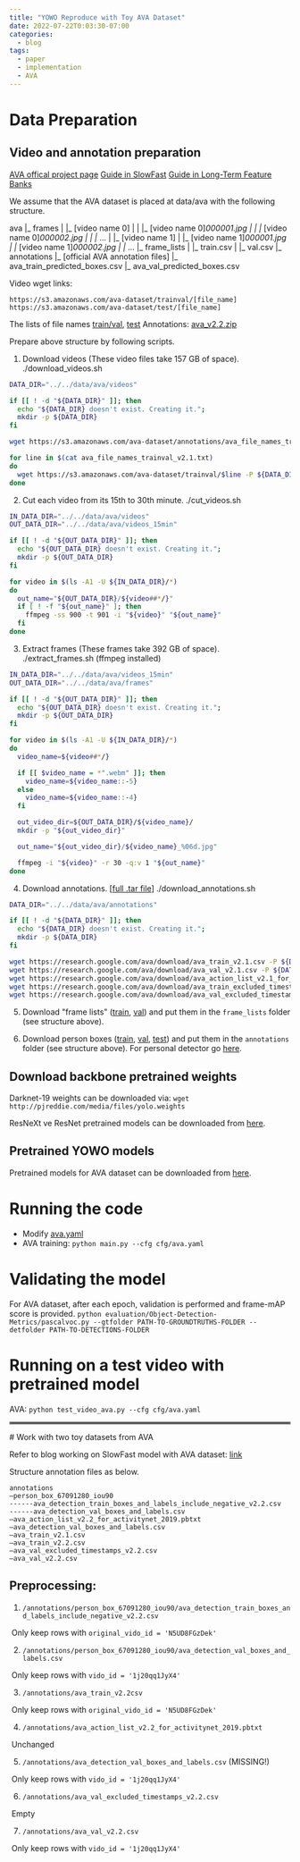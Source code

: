 ```yaml
---
title: "YOWO Reproduce with Toy AVA Dataset"
date: 2022-07-22T0:03:30-07:00
categories:
  - blog
tags:
  - paper
  - implementation
  - AVA
---
```




# Data Preparation

## Video and annotation preparation

[AVA offical project page](https://research.google.com/ava/)
[Guide in SlowFast](https://github.com/facebookresearch/SlowFast/blob/main/slowfast/datasets/DATASET.md)
[Guide in Long-Term Feature Banks](https://github.com/facebookresearch/video-long-term-feature-banks/blob/main/DATASET.md)

We assume that the AVA dataset is placed at data/ava with the following structure.

ava
|_ frames
|  |_ [video name 0]
|  |  |_ [video name 0]_000001.jpg
|  |  |_ [video name 0]_000002.jpg
|  |  |_ ...
|  |_ [video name 1]
|     |_ [video name 1]_000001.jpg
|     |_ [video name 1]_000002.jpg
|     |_ ...
|_ frame_lists
|  |_ train.csv
|  |_ val.csv
|_ annotations
   |_ [official AVA annotation files]
   |_ ava_train_predicted_boxes.csv
   |_ ava_val_predicted_boxes.csv

Video wget links:
```
https://s3.amazonaws.com/ava-dataset/trainval/[file_name]
https://s3.amazonaws.com/ava-dataset/test/[file_name]
```

The lists of file names [train/val](https://s3.amazonaws.com/ava-dataset/annotations/ava_file_names_trainval_v2.1.txt), [test](https://s3.amazonaws.com/ava-dataset/annotations/ava_file_names_test_v2.1.txt)
Annotations: [ava_v2.2.zip](https://s3.amazonaws.com/ava-dataset/annotations/ava_v2.2.zip)

Prepare above structure by following scripts.

1. Download videos (These video files take 157 GB of space).
./download_videos.sh
```bash
DATA_DIR="../../data/ava/videos"

if [[ ! -d "${DATA_DIR}" ]]; then
  echo "${DATA_DIR} doesn't exist. Creating it.";
  mkdir -p ${DATA_DIR}
fi

wget https://s3.amazonaws.com/ava-dataset/annotations/ava_file_names_trainval_v2.1.txt

for line in $(cat ava_file_names_trainval_v2.1.txt)
do
  wget https://s3.amazonaws.com/ava-dataset/trainval/$line -P ${DATA_DIR}
done
```

2. Cut each video from its 15th to 30th minute.
./cut_videos.sh
```bash
IN_DATA_DIR="../../data/ava/videos"
OUT_DATA_DIR="../../data/ava/videos_15min"

if [[ ! -d "${OUT_DATA_DIR}" ]]; then
  echo "${OUT_DATA_DIR} doesn't exist. Creating it.";
  mkdir -p ${OUT_DATA_DIR}
fi

for video in $(ls -A1 -U ${IN_DATA_DIR}/*)
do
  out_name="${OUT_DATA_DIR}/${video##*/}"
  if [ ! -f "${out_name}" ]; then
    ffmpeg -ss 900 -t 901 -i "${video}" "${out_name}"
  fi
done
```

3. Extract frames (These frames take 392 GB of space).
./extract_frames.sh  (ffmpeg installed)
```bash
IN_DATA_DIR="../../data/ava/videos_15min"
OUT_DATA_DIR="../../data/ava/frames"

if [[ ! -d "${OUT_DATA_DIR}" ]]; then
  echo "${OUT_DATA_DIR} doesn't exist. Creating it.";
  mkdir -p ${OUT_DATA_DIR}
fi

for video in $(ls -A1 -U ${IN_DATA_DIR}/*)
do
  video_name=${video##*/}

  if [[ $video_name = *".webm" ]]; then
    video_name=${video_name::-5}
  else
    video_name=${video_name::-4}
  fi

  out_video_dir=${OUT_DATA_DIR}/${video_name}/
  mkdir -p "${out_video_dir}"

  out_name="${out_video_dir}/${video_name}_%06d.jpg"

  ffmpeg -i "${video}" -r 30 -q:v 1 "${out_name}"
done
```

4. Download annotations. [[full .tar file](https://dl.fbaipublicfiles.com/pyslowfast/annotation/ava/ava_annotations.tar)]
./download_annotations.sh
```bash
DATA_DIR="../../data/ava/annotations"

if [[ ! -d "${DATA_DIR}" ]]; then
  echo "${DATA_DIR} doesn't exist. Creating it.";
  mkdir -p ${DATA_DIR}
fi

wget https://research.google.com/ava/download/ava_train_v2.1.csv -P ${DATA_DIR}
wget https://research.google.com/ava/download/ava_val_v2.1.csv -P ${DATA_DIR}
wget https://research.google.com/ava/download/ava_action_list_v2.1_for_activitynet_2018.pbtxt -P ${DATA_DIR}
wget https://research.google.com/ava/download/ava_train_excluded_timestamps_v2.1.csv -P ${DATA_DIR}
wget https://research.google.com/ava/download/ava_val_excluded_timestamps_v2.1.csv -P ${DATA_DIR}
```

5. Download "frame lists" ([train](https://dl.fbaipublicfiles.com/video-long-term-feature-banks/data/ava/frame_lists/train.csv), [val](https://dl.fbaipublicfiles.com/video-long-term-feature-banks/data/ava/frame_lists/val.csv)) and put them in the `frame_lists` folder (see structure above).

6. Download person boxes ([train](https://dl.fbaipublicfiles.com/video-long-term-feature-banks/data/ava/annotations/ava_train_predicted_boxes.csv), [val](https://dl.fbaipublicfiles.com/video-long-term-feature-banks/data/ava/annotations/ava_val_predicted_boxes.csv), [test](https://dl.fbaipublicfiles.com/video-long-term-feature-banks/data/ava/annotations/ava_test_predicted_boxes.csv)) and put them in the `annotations` folder (see structure above). For personal detector go [here](https://github.com/facebookresearch/video-long-term-feature-banks/blob/main/GETTING_STARTED.md#ava-person-detector).

## Download backbone pretrained weights

Darknet-19 weights can be downloaded via:
`wget http://pjreddie.com/media/files/yolo.weights`

ResNeXt ve ResNet pretrained models can be downloaded from [here](https://drive.google.com/drive/folders/1zvl89AgFAApbH0At-gMuZSeQB_LpNP-M).

## Pretrained YOWO models

Pretrained models for AVA dataset can be downloaded from [here](https://drive.google.com/drive/folders/1g-jTfxCV9_uNFr61pjo4VxNfgDlbWLlb).


# Running the code

- Modify [ava.yaml](https://github.com/wei-tim/YOWO/blob/master/cfg/ava.yaml)
- AVA training:
`python main.py --cfg cfg/ava.yaml`

# Validating the model

For AVA dataset, after each epoch, validation is performed and frame-mAP score is provided.
`python evaluation/Object-Detection-Metrics/pascalvoc.py --gtfolder PATH-TO-GROUNDTRUTHS-FOLDER --detfolder PATH-TO-DETECTIONS-FOLDER`

# Running on a test video with pretrained model

AVA:
`python test_video_ava.py --cfg cfg/ava.yaml`


<hr style="border:2px solid gray"></hr>
# Work with two toy datasets from AVA

Refer to blog working on SlowFast model with AVA dataset: [link](https://blog.csdn.net/WhiffeYF/article/details/115444694?spm=1001.2014.3001.5501)

Structure annotation files as below.
```
annotations
—person_box_67091280_iou90
------ava_detection_train_boxes_and_labels_include_negative_v2.2.csv
------ava_detection_val_boxes_and_labels.csv
—ava_action_list_v2.2_for_activitynet_2019.pbtxt
—ava_detection_val_boxes_and_labels.csv
—ava_train_v2.1.csv
—ava_train_v2.2.csv
—ava_val_excluded_timestamps_v2.2.csv
—ava_val_v2.2.csv
```

## Preprocessing:

1. `/annotations/person_box_67091280_iou90/ava_detection_train_boxes_and_labels_include_negative_v2.2.csv`

​		Only keep rows with `original_vido_id = 'N5UD8FGzDek' `

2. `/annotations/person_box_67091280_iou90/ava_detection_val_boxes_and_labels.csv` 

​		Only keep rows with `vido_id = '1j20qq1JyX4'`

3. `/annotations/ava_train_v2.2csv`

​		Only keep rows with `original_vido_id = 'N5UD8FGzDek' `

4. `/annotations/ava_action_list_v2.2_for_activitynet_2019.pbtxt`

​		Unchanged

5. `/annotations/ava_detection_val_boxes_and_labels.csv` (MISSING!)

​		Only keep rows with `vido_id = '1j20qq1JyX4'`

6. `/annotations/ava_val_excluded_timestamps_v2.2.csv`

​		Empty

7. `/annotations/ava_val_v2.2.csv`

​		Only keep rows with `vido_id = '1j20qq1JyX4'`









